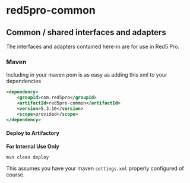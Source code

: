 # red5pro-common

## Common / shared interfaces and adapters

The interfaces and adapters contained here-in are for use in Red5 Pro.

### Maven

Including in your maven pom is as easy as adding this xml to your dependencies

```xml
<dependency>
    <groupId>com.red5pro</groupId>
    <artifactId>red5pro-common</artifactId>
    <version>5.3.16</version>
    <scope>provided</scope>
</dependency>
```

#### Deploy to Artifactory
**For Internal Use Only**

`mvn clean deploy`

This assumes you have your maven `settings.xml` properly configured of course.
